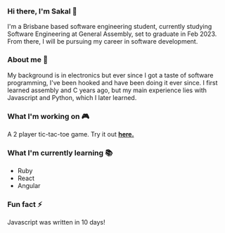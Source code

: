 ### Hi there, I'm Sakal 👋
I'm a Brisbane based software engineering student, currently studying Software Engineering at General Assembly, set to graduate in Feb 2023. From there, I will be pursuing my career in software development.
### About me :eyes:
My background is in electronics but ever since I got a taste of software programming, I've been hooked and have been doing it ever since. I first learned assembly and C years ago, but my main experience lies with Javascript and Python, which I later learned.
### What I'm working on :video_game:
A 2 player tic-tac-toe game. Try it out [**here.**](https://sakalmon.github.io/tic-tac-toe/)
### What I'm currently learning :books:
* Ruby
* React
* Angular
### Fun fact :zap:
Javascript was written in 10 days!
